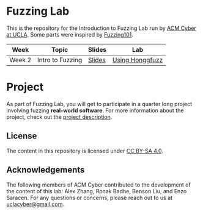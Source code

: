 # Fuzzing Lab
This is the repository for the Introduction to Fuzzing Lab run by [ACM Cyber at UCLA](https://www.acmcyber.com/).
Some parts were inspired by [Fuzzing101](https://github.com/antonio-morales/Fuzzing101).

| **Week** | **Topic** | **Slides** | **Lab** |
|----------|-----------|------------|---------|
| Week 2 | Intro to Fuzzing | [Slides](https://docs.google.com/presentation/d/1QS6PeITc5_jhTofA9yAa5zs9qMmfmyfHmtD1nX3y48A/edit?usp=sharing) | [Using Honggfuzz](02-intro-to-fuzzing.md) |

# Project
As part of Fuzzing Lab, you will get to participate in a quarter long project involving fuzzing **real-world software**.
For more information about the project, check out the [project description](project.md).

## License
The content in this repository is licensed under [CC BY-SA 4.0](https://creativecommons.org/licenses/by-sa/4.0/).

## Acknowledgements
The following members of ACM Cyber contributed to the development of the content of this lab:
Alex Zhang, Ronak Badhe, Benson Liu, and Enzo Saracen. For any questions or concerns, please reach out to us at [uclacyber@gmail.com](mailto:uclacyber@gmail.com).
